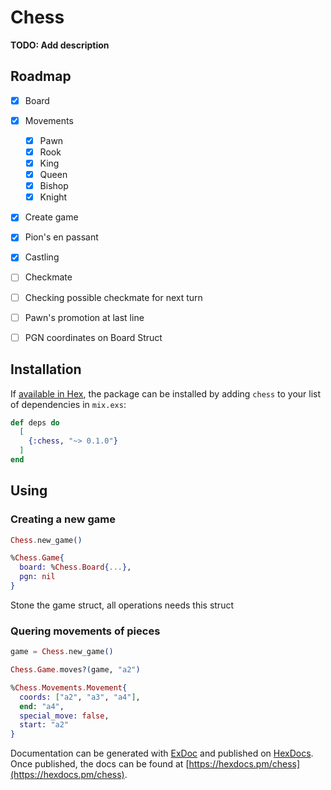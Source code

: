 # Chess

**TODO: Add description**

## Roadmap

- [x] Board
- [x] Movements
  - [x] Pawn
  - [x] Rook
  - [x] King
  - [x] Queen
  - [x] Bishop
  - [x] Knight
- [x] Create game
- [x] Pion's en passant
- [x] Castling
- [ ] Checkmate
- [ ] Checking possible checkmate for next turn
- [ ] Pawn's promotion at last line
- [ ] PGN coordinates on Board Struct


## Installation

If [available in Hex](https://hex.pm/docs/publish), the package can be installed
by adding `chess` to your list of dependencies in `mix.exs`:

```elixir
def deps do
  [
    {:chess, "~> 0.1.0"}
  ]
end
```


## Using

### Creating a new game

```elixir
Chess.new_game()

%Chess.Game{
  board: %Chess.Board{...},
  pgn: nil
}
```
Stone the game struct, all operations needs this struct

### Quering movements of pieces

```elixir
game = Chess.new_game()

Chess.Game.moves?(game, "a2")

%Chess.Movements.Movement{
  coords: ["a2", "a3", "a4"],
  end: "a4",
  special_move: false,
  start: "a2"
}
```

Documentation can be generated with [ExDoc](https://github.com/elixir-lang/ex_doc)
and published on [HexDocs](https://hexdocs.pm). Once published, the docs can
be found at [https://hexdocs.pm/chess](https://hexdocs.pm/chess).

